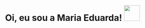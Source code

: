 <h1 align="center">Oi, eu sou a Maria Eduarda! <img src="https://media.giphy.com/media/mGcNjsfWAjY5AEZNw6/giphy.gif" width="50"></h1>

